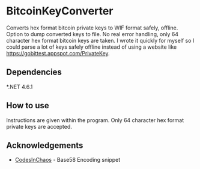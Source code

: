# BitcoinKeyConverter

Converts hex format bitcoin private keys to WIF format safely, offline. Option to dump converted keys to file.
No real error handling, only 64 character hex format bitcoin keys are taken. I wrote it quickly for myself so I could parse a lot of keys safely offline instead of using a website like https://gobittest.appspot.com/PrivateKey. 

## Dependencies

*.NET 4.6.1

## How to use

Instructions are given within the program. Only 64 character hex format private keys are accepted.

## Acknowledgements

* [CodesInChaos](https://gist.github.com/CodesInChaos/3175971) - Base58 Encoding snippet




